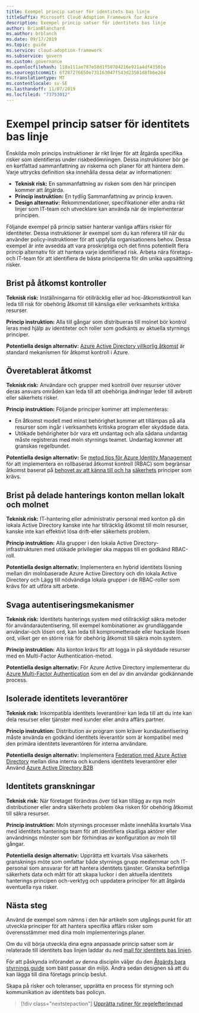 ```yaml
---
title: Exempel princip satser för identitets bas linje
titleSuffix: Microsoft Cloud Adoption Framework for Azure
description: Exempel princip satser för identitets bas linje
author: BrianBlanchard
ms.author: brblanch
ms.date: 09/17/2019
ms.topic: guide
ms.service: cloud-adoption-framework
ms.subservice: govern
ms.custom: governance
ms.openlocfilehash: 118a111ae787e58d1f50704216e921a4df43501e
ms.sourcegitcommit: 6f287276650e731163047f543d23581d8fb6e204
ms.translationtype: MT
ms.contentlocale: sv-SE
ms.lasthandoff: 11/07/2019
ms.locfileid: "73753012"
---
```

# <a name="identity-baseline-sample-policy-statements"></a>Exempel princip satser för identitets bas linje

Enskilda moln princips instruktioner är rikt linjer för att åtgärda specifika risker som identifieras under riskbedömningen. Dessa instruktioner bör ge en kortfattad sammanfattning av riskerna och planer för att hantera dem. Varje uttrycks definition ska innehålla dessa delar av informationen:

- **Teknisk risk:** En sammanfattning av risken som den här principen kommer att åtgärda.
- **Princip instruktion:** En tydlig Sammanfattning av princip kraven.
- **Design alternativ:** Rekommendationer, specifikationer eller andra rikt linjer som IT-team och utvecklare kan använda när de implementerar principen.

Följande exempel på princip satser hanterar vanliga affärs risker för identiteter. Dessa instruktioner är exempel som du kan referera till när du använder policy-instruktioner för att uppfylla organisationens behov. Dessa exempel är inte avsedda att vara proskriptiga och det finns potentiellt flera princip alternativ för att hantera varje identifierad risk. Arbeta nära företags-och IT-team för att identifiera de bästa principerna för din unika uppsättning risker.

## <a name="lack-of-access-controls"></a>Brist på åtkomst kontroller

**Teknisk risk:** Inställningarna för otillräcklig eller ad hoc-åtkomstkontroll kan leda till risk för obehörig åtkomst till känsliga eller verksamhets kritiska resurser.

**Princip instruktion:** Alla till gångar som distribueras till molnet bör kontrol leras med hjälp av identiteter och roller som godkänts av aktuella styrnings principer.

**Potentiella design alternativ:** [Azure Active Directory villkorlig åtkomst](https://docs.microsoft.com/azure/active-directory/conditional-access/overview) är standard mekanismen för åtkomst kontroll i Azure.

## <a name="overprovisioned-access"></a>Överetablerat åtkomst

**Teknisk risk:** Användare och grupper med kontroll över resurser utöver deras ansvars områden kan leda till att obehöriga ändringar leder till avbrott eller säkerhets risker.

**Princip instruktion:** Följande principer kommer att implementeras:

- En åtkomst modell med minst behörighet kommer att tillämpas på alla resurser som ingår i verksamhets kritiska program eller skyddade data.
- Utökade behörigheter bör vara ett undantag och alla sådana undantag måste registreras med moln styrnings teamet. Undantag kommer att granskas regelbundet.

**Potentiella design alternativ:** Se [metod tips för Azure Identity Management](https://docs.microsoft.com/azure/security/azure-security-identity-management-best-practices) för att implementera en rollbaserad åtkomst kontroll (RBAC) som begränsar åtkomst baserat på [behovet av att känna till och ha](https://wikipedia.org/wiki/Need_to_know) [säkerhets](https://wikipedia.org/wiki/Principle_of_least_privilege) principer som krävs.

## <a name="lack-of-shared-management-accounts-between-on-premises-and-the-cloud"></a>Brist på delade hanterings konton mellan lokalt och molnet

**Teknisk risk:** IT-hantering eller administrativ personal med konton på din lokala Active Directory kanske inte har tillräcklig åtkomst till moln resurser, kanske inte kan effektivt lösa drift-eller säkerhets problem.

**Princip instruktion:** Alla grupper i den lokala Active Directory-infrastrukturen med utökade privilegier ska mappas till en godkänd RBAC-roll.

**Potentiella design alternativ:** Implementera en hybrid identitets lösning mellan din molnbaserade Azure Active Directory och din lokala Active Directory och Lägg till nödvändiga lokala grupper i de RBAC-roller som krävs för att utföra sitt arbete.

## <a name="weak-authentication-mechanisms"></a>Svaga autentiseringsmekanismer

**Teknisk risk:** Identitets hanterings system med otillräckligt säkra metoder för användarautentisering, till exempel kombinationer av grundläggande användar-och lösen ord, kan leda till komprometterade eller hackade lösen ord, vilket ger en större risk för obehörig åtkomst till säkra moln system.

**Princip instruktion:** Alla konton krävs för att logga in på skyddade resurser med en Multi-Factor Authentication-metod.

**Potentiella design alternativ:** För Azure Active Directory implementerar du [Azure Multi-Factor Authentication](https://docs.microsoft.com/azure/active-directory/authentication/concept-mfa-howitworks) som en del av din användar godkännande process.

## <a name="isolated-identity-providers"></a>Isolerade identitets leverantörer

**Teknisk risk:** Inkompatibla identitets leverantörer kan leda till att du inte kan dela resurser eller tjänster med kunder eller andra affärs partner.

**Princip instruktion:** Distribution av program som kräver kundautentisering måste använda en godkänd identitets leverantör som är kompatibel med den primära identitets leverantören för interna användare.

**Potentiella design alternativ:** Implementera [Federation med Azure Active Directory](https://docs.microsoft.com/azure/active-directory/hybrid/whatis-fed) mellan dina interna och kundens identitets leverantörer eller Använd [Azure Active Directory B2B](https://docs.microsoft.com/azure/active-directory/b2b/what-is-b2b)

## <a name="identity-reviews"></a>Identitets granskningar

**Teknisk risk:** När företaget förändras över tid kan tillägg av nya moln distributioner eller andra säkerhets problem öka risken för obehörig åtkomst till säkra resurser.

**Princip instruktion:** Moln styrnings processer måste innehålla kvartals Visa med identitets hanterings team för att identifiera skadliga aktörer eller användnings mönster som bör förhindras av konfiguration av moln till gångar.

**Potentiella design alternativ:** Upprätta ett kvartals Visa säkerhets gransknings möte som omfattar både styrnings grupp medlemmar och IT-personal som ansvarar för att hantera identitets tjänster. Granska befintliga säkerhets data och mått för att skapa luckor i den aktuella identitets hanterings principen och-verktyg och uppdatera principer för att åtgärda eventuella nya risker.

## <a name="next-steps"></a>Nästa steg

Använd de exempel som nämns i den här artikeln som utgångs punkt för att utveckla principer för att hantera specifika affärs risker som överensstämmer med dina moln implementerings planer.

Om du vill börja utveckla dina egna anpassade princip satser som är relaterade till identitets bas linjen laddar du ned [mall för identitets bas linjen](./template.md).

För att påskynda införandet av denna disciplin väljer du den [Åtgärds bara styrnings guide](../guides/index.md) som bäst passar din miljö. Ändra sedan designen så att du kan lägga till dina företags princip beslut.

Skapa på risker och toleranser, upprätta en process för styrning och kommunikation av identitets bas policyn.

> [!div class="nextstepaction"]
> [Upprätta rutiner för regelefterlevnad](./compliance-processes.md)
